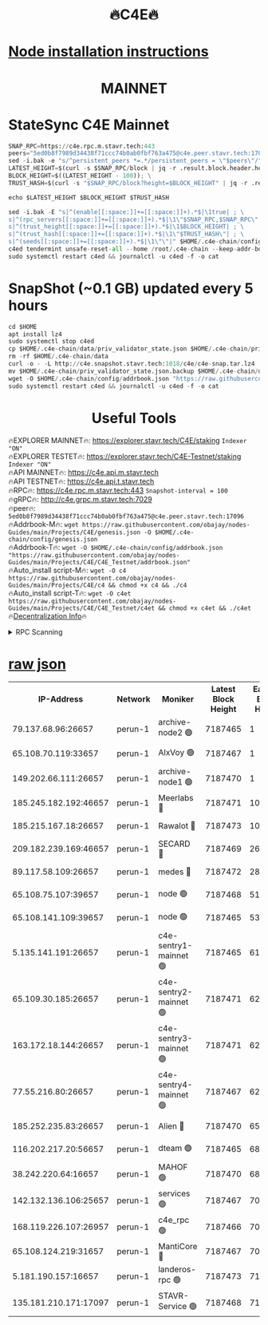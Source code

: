 <h1 align="center"> 🔥C4E🔥</h1>

[Node installation instructions](https://github.com/obajay/nodes-Guides/tree/main/Projects/C4E)
=

<h1 align="center"> MAINNET</h1>

# StateSync C4E Mainnet
```python
SNAP_RPC=https://c4e.rpc.m.stavr.tech:443
peers="5ed0b8f7989d34438f71ccc74b0ab0fbf763a475@c4e.peer.stavr.tech:17096"
sed -i.bak -e "s/^persistent_peers *=.*/persistent_peers = \"$peers\"/" $HOME/.c4e-chain/config/config.toml
LATEST_HEIGHT=$(curl -s $SNAP_RPC/block | jq -r .result.block.header.height); \
BLOCK_HEIGHT=$((LATEST_HEIGHT - 100)); \
TRUST_HASH=$(curl -s "$SNAP_RPC/block?height=$BLOCK_HEIGHT" | jq -r .result.block_id.hash)

echo $LATEST_HEIGHT $BLOCK_HEIGHT $TRUST_HASH

sed -i.bak -E "s|^(enable[[:space:]]+=[[:space:]]+).*$|\1true| ; \
s|^(rpc_servers[[:space:]]+=[[:space:]]+).*$|\1\"$SNAP_RPC,$SNAP_RPC\"| ; \
s|^(trust_height[[:space:]]+=[[:space:]]+).*$|\1$BLOCK_HEIGHT| ; \
s|^(trust_hash[[:space:]]+=[[:space:]]+).*$|\1\"$TRUST_HASH\"| ; \
s|^(seeds[[:space:]]+=[[:space:]]+).*$|\1\"\"|" $HOME/.c4e-chain/config/config.toml
c4ed tendermint unsafe-reset-all --home /root/.c4e-chain --keep-addr-book
sudo systemctl restart c4ed && journalctl -u c4ed -f -o cat
```
# SnapShot (~0.1 GB) updated every 5 hours
```python
cd $HOME
apt install lz4
sudo systemctl stop c4ed
cp $HOME/.c4e-chain/data/priv_validator_state.json $HOME/.c4e-chain/priv_validator_state.json.backup
rm -rf $HOME/.c4e-chain/data
curl -o - -L http://c4e.snapshot.stavr.tech:1018/c4e/c4e-snap.tar.lz4 | lz4 -c -d - | tar -x -C $HOME/.c4e-chain --strip-components 2
mv $HOME/.c4e-chain/priv_validator_state.json.backup $HOME/.c4e-chain/data/priv_validator_state.json
wget -O $HOME/.c4e-chain/config/addrbook.json "https://raw.githubusercontent.com/obajay/nodes-Guides/main/Projects/C4E/addrbook.json"
sudo systemctl restart c4ed && journalctl -u c4ed -f -o cat
```
 <h1 align="center"> Useful Tools</h1>

🔥EXPLORER MAINNET🔥:  https://explorer.stavr.tech/C4E/staking            `Indexer "ON"` \
🔥EXPLORER TESTET🔥:   https://explorer.stavr.tech/C4E-Testnet/staking     `Indexer "ON"` \
🔥API MAINNET🔥:       https://c4e.api.m.stavr.tech \
🔥API TESTNET🔥:       https://c4e.api.t.stavr.tech \
🔥RPC🔥:               https://c4e.rpc.m.stavr.tech:443                  `Snapshot-interval = 100` \
🔥gRPC🔥:              http://c4e.grpc.m.stavr.tech:7029 \
🔥peer🔥:              `5ed0b8f7989d34438f71ccc74b0ab0fbf763a475@c4e.peer.stavr.tech:17096` \
🔥Addrbook-M🔥:    ```wget https://raw.githubusercontent.com/obajay/nodes-Guides/main/Projects/C4E/genesis.json -O $HOME/.c4e-chain/config/genesis.json``` \
🔥Addrbook-T🔥:    ```wget -O $HOME/.c4e-chain/config/addrbook.json "https://raw.githubusercontent.com/obajay/nodes-Guides/main/Projects/C4E/C4E_Testnet/addrbook.json"``` \
🔥Auto_install script-M🔥: ```wget -O c4 https://raw.githubusercontent.com/obajay/nodes-Guides/main/Projects/C4E/c4 && chmod +x c4 && ./c4``` \
🔥Auto_install script-T🔥: ```wget -O c4et https://raw.githubusercontent.com/obajay/nodes-Guides/main/Projects/C4E/C4E_Testnet/c4et && chmod +x c4et && ./c4et``` \
🔥[Decentralization Info](https://github.com/obajay/StateSync-snapshots/tree/main/Projects/C4E/Decentralization)🔥




<details>
<summary>RPC Scanning</summary>

<h2 align="center"> We scan nodes in real time every 4 hours. And we provide the final result of RPC endpoints.
We cannot influence the operation of these nodes in any way. </h2>


```python
If Voting Power is higher than 0 --> then the Node is a validator of the network and may be subject to attack and be a potential threat to the chain.
```
```python
We marked such validators with a red symbol
```

</details>

[raw json](https://rpc-check.c4e.stavr.tech/c4e/rpc-c4e-result.json)
=



<table><tr><th>IP-Address</th><th>Network</th><th>Moniker</th><th>Latest Block Height</th><th>Earliest Block Height</th><th>Catching Up</th><th>Tx Index</th><th>Voting Power</th><th>Scan Time</th></tr><tr><td>79.137.68.96:26657</td><td>perun-1</td><td>archive-node2 🟢</td><td>7187465</td><td>1</td><td>False</td><td>on</td><td>0</td><td>2024-02-15T14:14:27.381045463UTC</td></tr><tr><td>65.108.70.119:33657</td><td>perun-1</td><td>AlxVoy 🟢</td><td>7187467</td><td>1</td><td>False</td><td>on</td><td>0</td><td>2024-02-15T14:14:41.646697305UTC</td></tr><tr><td>149.202.66.111:26657</td><td>perun-1</td><td>archive-node1 🟢</td><td>7187470</td><td>1</td><td>False</td><td>on</td><td>0</td><td>2024-02-15T14:14:58.170177299UTC</td></tr><tr><td>185.245.182.192:46657</td><td>perun-1</td><td>Meerlabs 🔴</td><td>7187471</td><td>1051501</td><td>False</td><td>on</td><td>344594</td><td>2024-02-15T14:15:05.521142426UTC</td></tr><tr><td>185.215.167.18:26657</td><td>perun-1</td><td>Rawalot 🔴</td><td>7187473</td><td>1090501</td><td>False</td><td>on</td><td>450002</td><td>2024-02-15T14:15:17.045714162UTC</td></tr><tr><td>209.182.239.169:46657</td><td>perun-1</td><td>SECARD 🔴</td><td>7187469</td><td>2616101</td><td>False</td><td>off</td><td>749292</td><td>2024-02-15T14:14:53.384650472UTC</td></tr><tr><td>89.117.58.109:26657</td><td>perun-1</td><td>medes 🔴</td><td>7187472</td><td>2826001</td><td>False</td><td>off</td><td>890936</td><td>2024-02-15T14:15:12.282270798UTC</td></tr><tr><td>65.108.75.107:39657</td><td>perun-1</td><td>node 🟢</td><td>7187468</td><td>5198801</td><td>False</td><td>on</td><td>0</td><td>2024-02-15T14:14:44.435930317UTC</td></tr><tr><td>65.108.141.109:39657</td><td>perun-1</td><td>node 🟢</td><td>7187465</td><td>5303301</td><td>False</td><td>on</td><td>0</td><td>2024-02-15T14:14:29.825958649UTC</td></tr><tr><td>5.135.141.191:26657</td><td>perun-1</td><td>c4e-sentry1-mainnet 🟢</td><td>7187465</td><td>6198001</td><td>False</td><td>on</td><td>0</td><td>2024-02-15T14:14:26.712350171UTC</td></tr><tr><td>65.109.30.185:26657</td><td>perun-1</td><td>c4e-sentry2-mainnet 🟢</td><td>7187471</td><td>6238301</td><td>False</td><td>on</td><td>0</td><td>2024-02-15T14:15:05.094512699UTC</td></tr><tr><td>163.172.18.144:26657</td><td>perun-1</td><td>c4e-sentry3-mainnet 🟢</td><td>7187471</td><td>6239001</td><td>False</td><td>on</td><td>0</td><td>2024-02-15T14:15:05.819733606UTC</td></tr><tr><td>77.55.216.80:26657</td><td>perun-1</td><td>c4e-sentry4-mainnet 🟢</td><td>7187467</td><td>6241001</td><td>False</td><td>on</td><td>0</td><td>2024-02-15T14:14:41.227886610UTC</td></tr><tr><td>185.252.235.83:26657</td><td>perun-1</td><td>Alien 🔴</td><td>7187470</td><td>6502501</td><td>False</td><td>on</td><td>648118</td><td>2024-02-15T14:14:58.515882521UTC</td></tr><tr><td>116.202.217.20:56657</td><td>perun-1</td><td>dteam 🟢</td><td>7187465</td><td>6800901</td><td>False</td><td>on</td><td>0</td><td>2024-02-15T14:14:27.007336079UTC</td></tr><tr><td>38.242.220.64:16657</td><td>perun-1</td><td>MAHOF 🟢</td><td>7187470</td><td>6885501</td><td>False</td><td>on</td><td>0</td><td>2024-02-15T14:14:55.777235926UTC</td></tr><tr><td>142.132.136.106:25657</td><td>perun-1</td><td>services 🟢</td><td>7187467</td><td>7012001</td><td>False</td><td>on</td><td>0</td><td>2024-02-15T14:14:44.025026975UTC</td></tr><tr><td>168.119.226.107:26957</td><td>perun-1</td><td>c4e_rpc 🟢</td><td>7187466</td><td>7087466</td><td>False</td><td>on</td><td>0</td><td>2024-02-15T14:14:34.198114267UTC</td></tr><tr><td>65.108.124.219:31657</td><td>perun-1</td><td>MantiCore 🔴</td><td>7187467</td><td>7087467</td><td>False</td><td>off</td><td>729154</td><td>2024-02-15T14:14:40.794927942UTC</td></tr><tr><td>5.181.190.157:16657</td><td>perun-1</td><td>landeros-rpc 🟢</td><td>7187473</td><td>7180501</td><td>False</td><td>on</td><td>0</td><td>2024-02-15T14:15:16.743221386UTC</td></tr><tr><td>135.181.210.171:17097</td><td>perun-1</td><td>STAVR-Service 🟢</td><td>7187468</td><td>7187401</td><td>False</td><td>on</td><td>0</td><td>2024-02-15T14:14:44.809075456UTC</td></tr></table>

